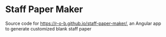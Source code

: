 # Staff Paper Maker
Source code for https://r-o-b.github.io/staff-paper-maker/, an Angular app to generate customized blank staff paper

